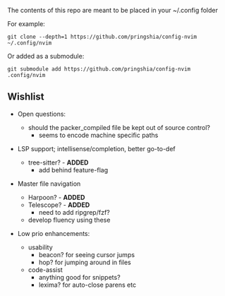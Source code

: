 The contents of this repo are meant to be placed in your ~/.config folder

For example:
```
git clone --depth=1 https://github.com/pringshia/config-nvim ~/.config/nvim
```

Or added as a submodule:
```
git submodule add https://github.com/pringshia/config-nvim .config/nvim
```

## Wishlist

- Open questions:
  - should the packer_compiled file be kept out of source control?
    - seems to encode machine specific paths

- LSP support; intellisense/completion, better go-to-def
  - tree-sitter? - **ADDED**
    - add behind feature-flag
- Master file navigation
  - Harpoon? - **ADDED**
  - Telescope? - **ADDED**
    - need to add ripgrep/fzf?
  - develop fluency using these

- Low prio enhancements:
  - usability
    - beacon? for seeing cursor jumps
    - hop? for jumping around in files
  - code-assist
    - anything good for snippets?
    - lexima? for auto-close parens etc

